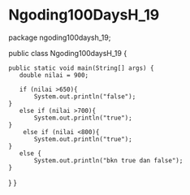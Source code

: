 # Ngoding100DaysH_19

package ngoding100daysh_19;


public class Ngoding100daysH_19 {

    public static void main(String[] args) {
       double nilai = 900;
       
       if (nilai >650){
           System.out.println("false");
    }
       else if (nilai >700){
           System.out.println("true");
    }
        else if (nilai <800){
           System.out.println("true");
    }
       else {
           System.out.println("bkn true dan false");
    }
   }
}
   
